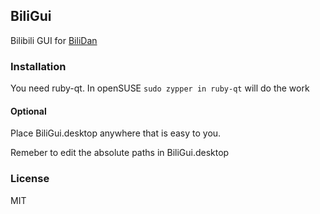 ## BiliGui

Bilibili GUI for [BiliDan](https://github.com/m13253/BiliDan)

### Installation

You need ruby-qt. In openSUSE `sudo zypper in ruby-qt` will do the work

#### Optional

Place BiliGui.desktop anywhere that is easy to you.

Remeber to edit the absolute paths in BiliGui.desktop

### License

MIT 
